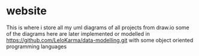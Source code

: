 # website
This is where i store all my uml diagrams of all projects from draw.io
some of the diagrams here are later implemented or modelled in https://github.com/LeloKarma/data-modelling.git with some object oriented programming languages

